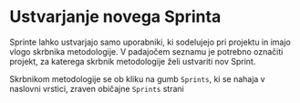 # Ustvarjanje novega Sprinta

Sprinte lahko ustvarjajo samo uporabniki, ki sodelujejo pri projektu in imajo vlogo skrbnika metodologije. V padajočem seznamu je potrebno označiti projekt,
za katerega skrbnik metodologije želi ustvariti nov Sprint. 



Skrbnikom metodologije se ob kliku na gumb `Sprints`, ki se nahaja v naslovni vrstici, zraven običajne `Sprints` strani

